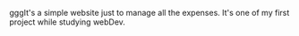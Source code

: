 gggIt's a simple website just to manage all the expenses. It's one of my first project while studying webDev.
